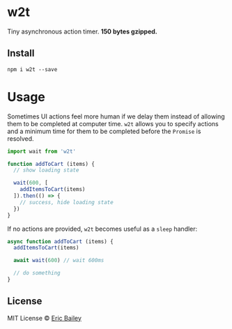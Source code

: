 # w2t
Tiny asynchronous action timer. **150 bytes gzipped.**

## Install
```
npm i w2t --save
```

# Usage
Sometimes UI actions feel more human if we delay them instead of allowing them to
be completed at computer time. `w2t` allows you to specify actions and a minimum
time for them to be completed before the `Promise` is resolved.
```javascript
import wait from 'w2t'

function addToCart (items) {
  // show loading state

  wait(600, [
    addItemsToCart(items)
  ]).then(() => {
    // success, hide loading state
  })
}
```

If no actions are provided, `w2t` becomes useful as a `sleep` handler:
```javascript
async function addToCart (items) {
  addItemsToCart(items)

  await wait(600) // wait 600ms

  // do something
}
```

## License
MIT License © [Eric Bailey](https://estrattonbailey.com)
